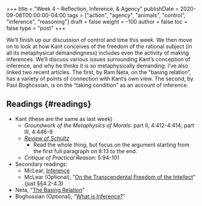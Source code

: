 +++
title = "Week 4 – Reflection, Inference, & Agency"
publishDate = 2020-09-08T00:00:00-04:00
tags = ["action", "agency", "animals", "control", "inference", "reasoning"]
draft = false
weight = -100
author = false
toc = false
type = "post"
+++

We’ll finish up our discussion of control and time this week. We then move on to look
at how Kant conceives of the freedom of the rational subject (in all its metaphysical
demandingness) includes even the activity of making inferences. We’ll discuss various
issues surrounding Kant’s conception of inference, and why he thinks it is so
metaphysically demanding. I’ve also linked two recent articles. The first, by Ram
Neta, on the “basing relation”, has a variety of points of connection with
Kant’s own view. The second, by Paul Boghossian, is on the “taking condition” as an
account of inference.


## Readings {#readings}

-   Kant (these are the same as last week)
    -   _Groundwork of the Metaphysics of Morals_: part II, 4:412-4:414; part III, 4:446-9
    -   _[Review of Schultz](/materials/readings/kant-review-schulz.pdf)_
        -   Read the whole thing, but focus on the argument starting from the first full
            paragraph on 8:13 to the end.
    -   _Critique of Practical Reason_: 5:94-101
-   Secondary readings:
    -   McLear, [Inference](https://www.dropbox.com/s/d3v0qnnc2nqt45f/inference.pdf?dl=0)
    -   McLear (Optional), “[On the Transcendental Freedom of the Intellect](https://philpapers.org/rec/MCLOTT)” (just §§4.2-4.3)
-   Neta, “[The Basing Relation](/materials/readings/neta-basing.pdf)”
-   Boghossian (Optional), “[What is Inference?](/materials/readings/boghossian-inference.pdf)”
